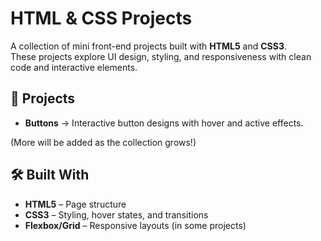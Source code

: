 # HTML & CSS Projects

A collection of mini front-end projects built with **HTML5** and **CSS3**.  
These projects explore UI design, styling, and responsiveness with clean code and interactive elements.

## 📂 Projects

- **Buttons** → Interactive button designs with hover and active effects.  

(More will be added as the collection grows!)

## 🛠️ Built With
- **HTML5** – Page structure
- **CSS3** – Styling, hover states, and transitions
- **Flexbox/Grid** – Responsive layouts (in some projects)
